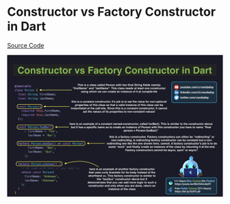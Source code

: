# Constructor vs Factory Constructor in Dart

[Source Code](constructor-vs-factory-constructor-in-dart.dart)

![](constructor-vs-factory-constructor-in-dart.jpg)
